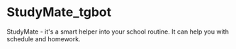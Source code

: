 # StudyMate_tgbot
StudyMate - it's a smart helper into your school routine. It can help you with schedule and homework.
